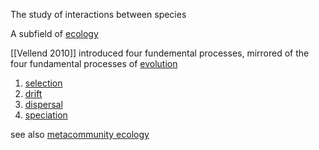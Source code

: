 The study of interactions between species 

A subfield of [ecology](./ecology.md)


[[Vellend 2010]] introduced four fundemental processes, mirrored of the four fundamental processes of [evolution](./evolution.md)

1. [selection](./selection.md)
2. [drift](./drift.md)
3. [dispersal](./dispersal.md)
4. [speciation](./speciation.md)





see also [metacommunity ecology](metacommunity_ecology.md)